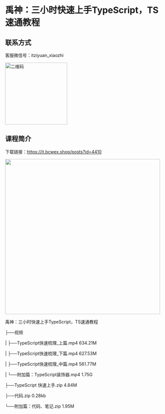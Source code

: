 # 禹神：三小时快速上手TypeScript，TS速通教程

## 联系方式

客服微信号：itziyuan_xiaozhi

<img src="https://ziyuanyun.oss-cn-guangzhou.aliyuncs.com/common/20240614073449/666b82192834a.jpg" width="200" height="200" alt="二维码">

## 课程简介

下载链接：https://it.bcwex.shop/posts?id=4410

<img src="https://ziyuanyun.oss-cn-guangzhou.aliyuncs.com/yun/20240904073222/66d79c866c09a.jpg" width="500" alt="">

  

 禹神：三小时快速上手TypeScript，TS速通教程

 ├──视频

 | ├──TypeScript快速梳理_上篇.mp4 634.21M

 | ├──TypeScript快速梳理_下篇.mp4 627.53M

 | ├──TypeScript快速梳理_中篇.mp4 561.77M

 | └──附加篇：TypeScript装饰器.mp4 1.75G

 ├──TypeScript 快速上手.zip 4.84M

 ├──代码.zip 0.28kb

 └──附加篇：代码、笔记.zip 1.95M

  